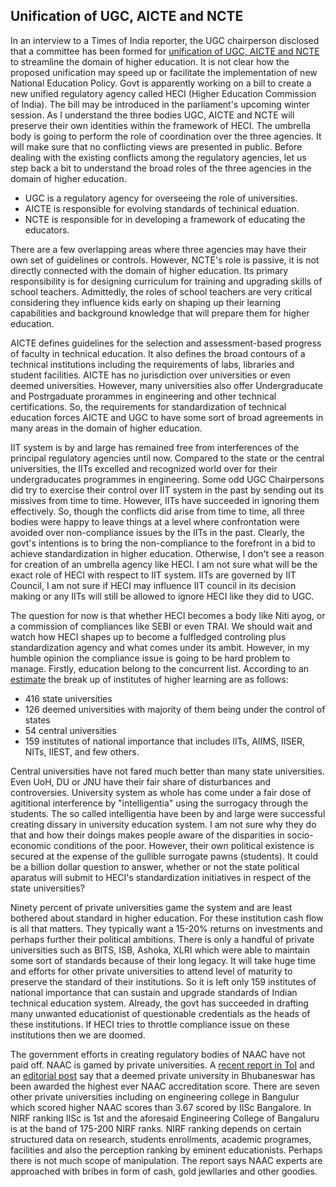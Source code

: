 ## Unification of UGC, AICTE and NCTE

In an interview to a Times of India reporter, the UGC chairperson disclosed that a committee has been formed
for [unification of UGC, AICTE and NCTE](https://am.linkedin.com/posts/mamidala-jagadesh-kumar-76b090146_manash-gohain-of-times-of-india-writes-the-activity-6896151745542901760-HVLe?trk=public_profile_like_view) to streamline the domain of higher education. It is not clear how the proposed unification may speed up or facilitate the
implementation of new National Education Policy. Govt is apparently working on a bill to create a new unified 
regulatory agency called HECI (Higher Education Commission of India). The bill may be introduced in the parliament's
upcoming winter session. As I understand the three bodies UGC, AICTE and NCTE will preserve their own identities 
within the framework of HECI. The umbrella body is going to perform the role of coordination over the three agencies.
It will make sure that no conflicting views are presented in public. Before dealing with the existing conflicts among
the regulatory agencies, let us step back a bit to understand the broad roles of the three agencies in the domain of 
higher education.

- UGC is a regulatory agency for overseeing the role of universities.
- AICTE is responsible for evolving standards of techinical eduation.
- NCTE is responsible for in developing a framework of educating the educators.

There are a few overlapping areas where three agencies may have their own set of guidelines or controls. However,
NCTE's role is passive, it is not directly connected with the domain of higher education. Its primary responsibility
is for designing curriculum for training and upgrading skills of school teachers. Admittedly, the roles of school
teachers are very critical considering they influence kids early on shaping up their learning capabilities and 
background knowledge that will prepare them for higher education. 

AICTE defines guidelines for the selection and assessment-based progress of faculty in technical education. It also
defines the broad contours of a technical institutions including the requirements of labs, libraries and student
facilities. AICTE has no jurisdiction over universities or even deemed universities. However, many universities 
also offer Undergraducate and Postrgaduate prorammes in engineering and other technical certifications. So, 
the requirements for standardization of technical education forces AICTE and UGC to have some sort of broad 
agreements in many areas in the domain of higher education. 

IIT system is by and large has remained free from interferences of the principal regulatory agencies until now.
Compared to the state or the central universities, the IITs excelled and recognized world over for their undergraducates
programmes in engineering. Some odd UGC Chairpersons did try to exercise their control over IIT system in the 
past by sending out its missives from time to time. However, IITs have succeeded in ignoring them effectively. 
So, though the conflicts did arise from time to time, all three bodies were happy to leave things at a 
level where confrontation were avoided over non-compliance issues by the IITs in the past. Clearly, the govt's 
intentions is to bring the non-compliance to the forefront in a bid to achieve standardization in higher
education. Otherwise, I don't see a reason for creation of an umbrella agency like HECI. I am not sure what 
will be the exact role of HECI with respect to IIT system. IITs are governed by IIT Council, I am not sure if 
HECI may influence IIT council in its decision making or any IITs will still be allowed to ignore HECI like 
they did to UGC. 

The question for now is that whether HECI becomes a body like Niti ayog, or a commission of compliances like SEBI
or even TRAI. We should wait and watch how HECI shapes up to become a fulfledged controling plus standardization
agency and what comes under its ambit. However, in my humble opinion the compliance issue is going to be hard 
problem to manage. Firstly, education belong to the concurrent list. According to an [estimate](https://en.wikipedia.org/wiki/Higher_education_in_India)
the break up of institutes of higher learning are as follows:

- 416 state universities
- 126 deemed universities with majority of them being under the control of states
- 54 central universities
- 159 institutes of national importance that includes IITs, AIIMS, IISER, NITs, IIEST, and few others.

Central universities have not fared much better than many state universities. Even UoH, DU or JNU have their
fair share of disturbances and controversies. University system as whole has come under
a fair dose of agititional interference by "intelligentia" using the surrogacy through the students. 
The so called intelligentia have been by and large were successful creating dissary in university education 
system. I am not sure why they do that and how their doings makes people aware of the disparities in 
socio-economic conditions of the poor. However, their own political existence is secured at the expense of
the gullible surrogate pawns (students). It could be a billion dollar question to answer, whether or not 
the state political aparatus will submit to HECI's standardization initiatives in respect of the state universities? 

Ninety percent of private universities game the system and are least bothered about standard in higher education.
For these institution cash flow is all that matters. They typically want a 15-20% returns on investments and
perhaps further their political ambitions. There is only a handful of private universities such as BITS, ISB, 
Ashoka, XLRI which were able to maintain some sort of standards because of their long legacy. It will take 
huge time and efforts for other private universities to attend level of maturity to preserve the standard of
their institutions. So it is left only 159 institutes of national importance that can sustain and upgrade 
standards of Indian technical education system. Already, the govt has succeeded in drafting many unwanted
educationist of questionable credentials as the heads of these institutions. If HECI tries to throttle compliance
issue on these institutions then we are doomed.


The government efforts in creating regulatory bodies of NAAC have not paid off. NAAC is gamed by private
universities. A [recent report in ToI](https://timesofindia.indiatimes.com/education/better-than-the-best-naacs-grade-discrepancies-under-lens/articleshow/94591794.cms) and an [editorial post](https://timesofindia.indiatimes.com/blogs/toi-editorials/unreliably-a-oddities-in-naac-assessment-call-for-an-urgent-audit-dont-mess-with-higher-education/) 
say that a deemed private university in Bhubaneswar has been awarded the
highest ever NAAC accreditation score. There are seven other private universities including on engineering college
in Bangulur which scored higher NAAC scores than 3.67 scored by IISc Bangalore. In NIRF ranking IISc is 1st
and the aforesaid Engineering College of Bangaluru is at the band of 175-200 NIRF ranks. NIRF ranking depends on 
certain structured data on research, students enrollments, academic programes, facilities and also the 
perception ranking by eminent educationists.  Perhaps there is not much scope of manipulation. The report says
NAAC experts are approached with bribes in form of cash, gold jewllaries and other goodies. 


